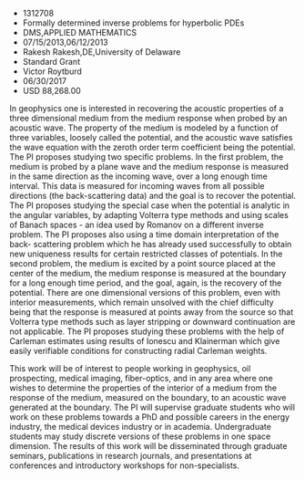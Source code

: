 
* 1312708
* Formally determined inverse problems for hyperbolic PDEs
* DMS,APPLIED MATHEMATICS
* 07/15/2013,06/12/2013
* Rakesh Rakesh,DE,University of Delaware
* Standard Grant
* Victor Roytburd
* 06/30/2017
* USD 88,268.00

In geophysics one is interested in recovering the acoustic properties of a three
dimensional medium from the medium response when probed by an acoustic wave. The
property of the medium is modeled by a function of three variables, loosely
called the potential, and the acoustic wave satisfies the wave equation with the
zeroth order term coefficient being the potential. The PI proposes studying two
specific problems. In the first problem, the medium is probed by a plane wave
and the medium response is measured in the same direction as the incoming wave,
over a long enough time interval. This data is measured for incoming waves from
all possible directions (the back-scattering data) and the goal is to recover
the potential. The PI proposes studying the special case when the potential is
analytic in the angular variables, by adapting Volterra type methods and using
scales of Banach spaces - an idea used by Romanov on a different inverse
problem. The PI proposes also using a time domain interpretation of the back-
scattering problem which he has already used successfully to obtain new
uniqueness results for certain restricted classes of potentials. In the second
problem, the medium is excited by a point source placed at the center of the
medium, the medium response is measured at the boundary for a long enough time
period, and the goal, again, is the recovery of the potential. There are one
dimensional versions of this problem, even with interior measurements, which
remain unsolved with the chief difficulty being that the response is measured at
points away from the source so that Volterra type methods such as layer
stripping or downward continuation are not applicable. The PI proposes studying
these problems with the help of Carleman estimates using results of Ionescu and
Klainerman which give easily verifiable conditions for constructing radial
Carleman weights.

This work will be of interest to people working in geophysics, oil prospecting,
medical imaging, fiber-optics, and in any area where one wishes to determine the
properties of the interior of a medium from the response of the medium, measured
on the boundary, to an acoustic wave generated at the boundary. The PI will
supervise graduate students who will work on these problems towards a PhD and
possible careers in the energy industry, the medical devices industry or in
academia. Undergraduate students may study discrete versions of these problems
in one space dimension. The results of this work will be disseminated through
graduate seminars, publications in research journals, and presentations at
conferences and introductory workshops for non-specialists.
